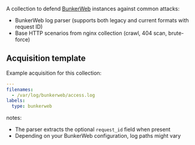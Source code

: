 A collection to defend [BunkerWeb](https://www.bunkerweb.io/) instances against common attacks:
 - BunkerWeb log parser (supports both legacy and current formats with request ID)
 - Base HTTP scenarios from nginx collection (crawl, 404 scan, brute-force)

## Acquisition template

Example acquisition for this collection:

```yaml
---
filenames:
  - /var/log/bunkerweb/access.log
labels:
  type: bunkerweb
```

notes:
 - The parser extracts the optional `request_id` field when present
 - Depending on your BunkerWeb configuration, log paths might vary
